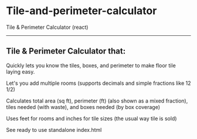 # Tile-and-perimeter-calculator
Tile &amp; Perimeter Calculator (react)

---

## Tile & Perimeter Calculator that:
Quickly lets you know the tiles, boxes, and perimeter to make floor tile laying easy.

Let's you add multiple rooms (supports decimals and simple fractions like 12 1/2)

Calculates total area (sq ft), perimeter (ft) (also shown as a mixed fraction), tiles needed (with waste), and boxes needed (by box coverage)

Uses feet for rooms and inches for tile sizes (the usual way tile is sold)

See ready to use standalone index.html
